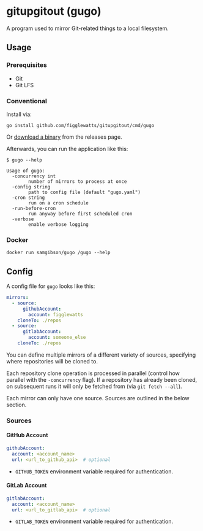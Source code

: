 # gitupgitout (gugo)
A program used to mirror Git-related things to a local filesystem.

## Usage
### Prerequisites
- Git
- Git LFS

### Conventional
Install via:
```
go install github.com/figglewatts/gitupgitout/cmd/gugo
```
Or [download a binary](https://github.com/Figglewatts/gitupgitout/releases/latest) from the releases page.

Afterwards, you can run the application like this:
```
$ gugo --help
```

```
Usage of gugo:
  -concurrency int
    	number of mirrors to process at once
  -config string
    	path to config file (default "gugo.yaml")
  -cron string
    	run on a cron schedule
  -run-before-cron
    	run anyway before first scheduled cron
  -verbose
    	enable verbose logging
```

### Docker
```
docker run samgibson/gugo /gugo --help
```

## Config
A config file for `gugo` looks like this:
```yaml
mirrors:
  - source:
      githubAccount:
        account: figglewatts
    cloneTo: ./repos
  - source:
      gitlabAccount:
        account: someone_else
    cloneTo: ./repos
```
You can define multiple mirrors of a different variety of sources, specifying
where repositories will be cloned to.

Each repository clone operation is processed in parallel (control how parallel with
the `-concurrency` flag). If a repository has already been cloned, on subsequent runs
it will only be fetched from (via `git fetch --all`).

Each mirror can only have one source. Sources are outlined in the below section.

### Sources
#### GitHub Account
```yaml
githubAccount:
  account: <account_name>
  url: <url_to_github_api>  # optional
```
- `GITHUB_TOKEN` environment variable required for authentication.

#### GitLab Account
```yaml
gitlabAccount:
  account: <account_name>
  url: <url_to_gitlab_api>  # optional
```
- `GITLAB_TOKEN` environment variable required for authentication.
